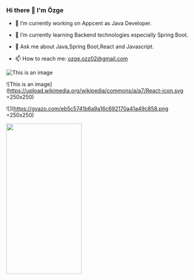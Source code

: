 ### Hi there 👋 I'm Özge


- 🔭 I’m currently working on Appcent as Java Developer.


- 🌱 I’m currently learning Backend technologies especially Spring Boot.


- 💬 Ask me about Java,Spring Boot,React and Javascript.


- 📫 How to reach me: ozge.ozz02@gmail.com


![This is an image](https://upload.wikimedia.org/wikipedia/commons/4/44/Spring_Framework_Logo_2018.svg)

![This is an image](https://upload.wikimedia.org/wikipedia/commons/a/a7/React-icon.svg =250x250)

![](https://gyazo.com/eb5c5741b6a9a16c692170a41a49c858.png =250x250)

<img src="https://upload.wikimedia.org/wikipedia/commons/a/a7/React-icon.svg" data-canonical-src="https://gyazo.com/eb5c5741b6a9a16c692170a41a49c858.png" width="200" height="400" />



